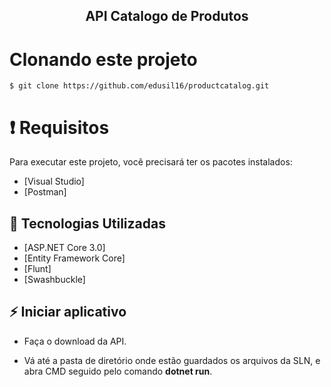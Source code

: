 
<h2 align="center">
   API Catalogo de Produtos
</h2>


# Clonando este projeto

```
$ git clone https://github.com/edusil16/productcatalog.git
```

# ❗️ Requisitos

Para executar este projeto, você precisará ter os pacotes instalados:

- [Visual Studio]
- [Postman]

## 🚀 Tecnologias Utilizadas

  - [ASP.NET Core 3.0]
  - [Entity Framework Core]
  - [Flunt]
  - [Swashbuckle]

## ⚡️ Iniciar aplicativo

- Faça o download da API.

- Vá até a pasta de diretório onde estão guardados os arquivos da SLN, e abra CMD seguido pelo comando <b>dotnet run</b>.

